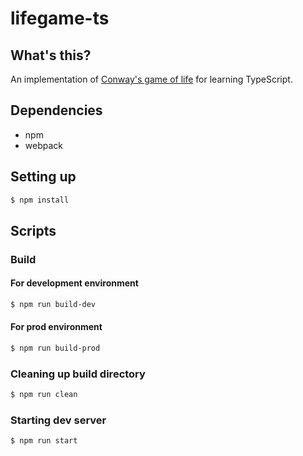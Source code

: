 # lifegame-ts
## What's this?
An implementation of [Conway's game of life](https://en.wikipedia.org/wiki/Conway%27s_Game_of_Life) for learning TypeScript.

## Dependencies
- npm
- webpack

## Setting up
```bash
$ npm install
```

## Scripts
### Build
#### For development environment
```bash
$ npm run build-dev
```

#### For prod environment
```bash
$ npm run build-prod
``` 

### Cleaning up build directory
```bash
$ npm run clean
```

### Starting dev server
```bash
$ npm run start
```
